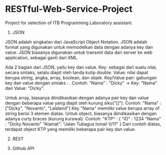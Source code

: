 # RESTful-Web-Service-Project
Project for selection of ITB Programming Laboratory assistant.

1. JSON

JSON adalah singkatan dari JavaScript Object Notation.
JSON adalah format yang digunakan untuk memodelkan data dengan adanya key dan value.
JSON biasanya digunakan untuk transmit data dari server ke web application, sebagai ganti dari XML.

Ada 2 bagian dari JSON, yaitu key dan value.
Key: sebagai dari suatu nilai, secara sintaks, selalu diapit oleh tanda kutip double.
Value: nilai dapat berupa string, angka, array, boolean, dan objek.
Key/Value pair: gabungan key dan value dengan sintaks <key> : <value>.
	Contoh: "Nama" : "Dicky" -> Key: "Nama" dan Value: "Dicky".

Untuk array, biasanya diindikasikan dengan adanya pair key dan value dengan beberapa value yang diapit oleh kurung siku("[]").
	Contoh: "Nama" : ["Dicky", "Novanto", "Lalaland"]
		Key "Nama" memiliki value berupa array of string berisi 3 elemen diatas.
Untuk object, biasanya diindikasikan dengan adanya curly braces (kurung kurawal).
	Contoh: "KTP" : {
			"ID"   	: 1234
			"Nama" 	: "Dicky Novanto"
			"Alamat": "Jalan Tubagus Ismail V/11"
		}
	Dari contoh diatas, terdapat object KTP yang memiliki beberapa pair key dan value.


2. REST




3. Github API
